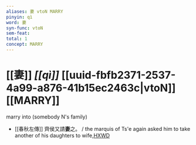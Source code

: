 ```yaml
---
aliases: 妻 vtoN MARRY
pinyin: qì
word: 妻
syn-func: vtoN
sem-feat: 
total: 1
concept: MARRY 
---
```

# [[妻]] *[[qì]]*  [[uuid-fbfb2371-2537-4a99-a876-41b15ec2463c|vtoN]] [[MARRY]]
marry into (somebody N's family)
 - [[春秋左傳]] 齊侯又請**妻**之。 / the marquis of Ts'e again asked him to take another of his daughters to wife,[HXWD](https://hxwd.org/textview.html?location=KR1e0001_tls_002-106a.17)